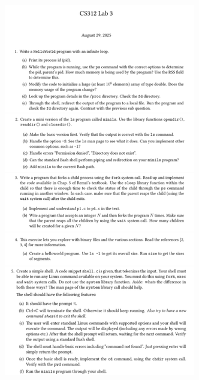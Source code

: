 ![alt text](q1.png) ![alt text](q2.png) ![alt text](q3.png) ![alt text](q4.png) ![alt text](q5.png)
